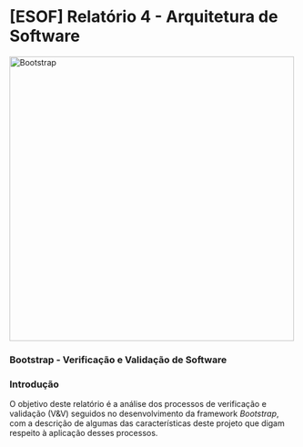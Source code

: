 [ESOF] Relatório 4 - Arquitetura de Software
===================

<img src="res/logo.png" width="500 px" alt="Bootstrap"/>

### Bootstrap - Verificação e Validação de Software

### <a name="introducao"></a>Introdução

O objetivo deste relatório é a análise dos processos de verificação e validação (V&V) seguidos no desenvolvimento da framework *Bootstrap*, com a descrição de algumas das características deste projeto que digam respeito à aplicação desses processos.
